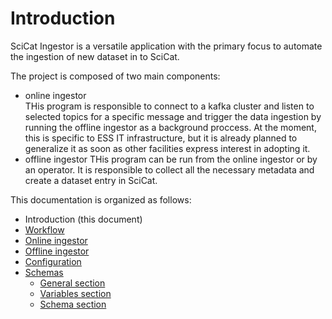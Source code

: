 # Introduction

SciCat Ingestor is a versatile application with the primary focus to automate the ingestion of new dataset in to SciCat. 

The project is composed of two main components:
- online ingestor  
  THis program is responsible to connect to a kafka cluster and listen to selected topics for a specific message and trigger the data ingestion by running the offline ingestor as a background proccess. At the moment, this is specific to ESS IT infrastructure, but it is already planned to generalize it as soon as other facilities express interest in adopting it. 
- offline ingestor
  THis program can be run from the online ingestor or by an operator. It is responsible to collect all the necessary metadata and create a dataset entry in SciCat.

This documentation is organized as follows:
- Introduction (this document)
- [Workflow](WORKFLOW.md)
- [Online ingestor](ONLINE_INGESTOR.md)
- [Offline ingestor](OFFLINE_INGESTOR.md)
- [Configuration](CONFIGURATION.md)
- [Schemas](SCHEMAS.md)
  - [General section](GENERAL_SECTION.md)
  - [Variables section](VARIABLES_SECTION.md)
  - [Schema section](SCHEMA_SECTION.md)